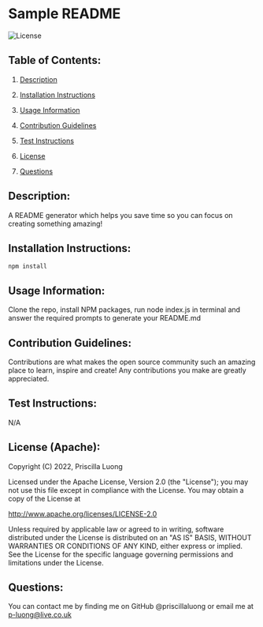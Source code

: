 # Sample README

  ![License](https://img.shields.io/badge/License-Apache_2.0-blue.svg)

  ## Table of Contents:

  1. [Description](#description)

  2. [Installation Instructions](#installation)
  
  3. [Usage Information](#usage)

  4. [Contribution Guidelines](#contribution)

  5. [Test Instructions](#test)

  6. [License](#license)

  7. [Questions](#questions)

  <a name="description"></a>
  ## Description:
  
  A README generator which helps you save time so you can focus on creating something amazing!
  
  <a name="installation"></a>
  ## Installation Instructions:
  
  	npm install
  
  <a name="usage"></a>
  ## Usage Information:
  
  Clone the repo, install NPM packages, run node index.js in terminal and answer the required prompts to generate your README.md
  
  <a name="contribution"></a>
  ## Contribution Guidelines:
  
  Contributions are what makes the open source community such an amazing place to learn, inspire and create! Any contributions you make are greatly appreciated.
  
  <a name="test"></a>
  ## Test Instructions:
  
  N/A
  
  <a name="license"></a>
  ## License (Apache):
  
  Copyright (C) 2022, Priscilla Luong

  Licensed under the Apache License, Version 2.0 (the "License"); you may not use this file except in compliance with the License. You may obtain a copy of the License at
      
http://www.apache.org/licenses/LICENSE-2.0
   
Unless required by applicable law or agreed to in writing, software distributed under the License is distributed on an "AS IS" BASIS, WITHOUT WARRANTIES OR CONDITIONS OF ANY KIND, either express or implied. See the License for the specific language governing permissions and limitations under the License.
  
  <a name="questions"></a>
  ## Questions:
  
  You can contact me by finding me on GitHub @priscillaluong or email me at p-luong@live.co.uk
